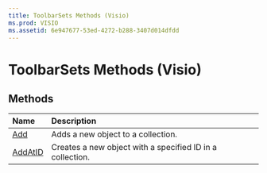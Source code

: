 ```yaml
---
title: ToolbarSets Methods (Visio)
ms.prod: VISIO
ms.assetid: 6e947677-53ed-4272-b288-3407d014dfdd
---
```



# ToolbarSets Methods (Visio)

## Methods



|**Name**|**Description**|
|:-----|:-----|
|[Add](toolbarsets-add-method-visio.md)|Adds a new object to a collection.|
|[AddAtID](toolbarsets-addatid-method-visio.md)|Creates a new object with a specified ID in a collection.|

